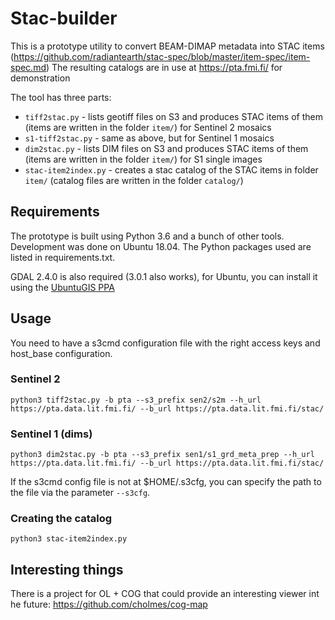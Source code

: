 # Stac-builder

This is a prototype utility to convert BEAM-DIMAP metadata into STAC items (https://github.com/radiantearth/stac-spec/blob/master/item-spec/item-spec.md)
The resulting catalogs are in use at https://pta.fmi.fi/ for demonstration

The tool has three parts:
* `tiff2stac.py` - lists geotiff files on S3 and produces STAC items of them (items are written in the folder `item/`) for Sentinel 2 mosaics
* `s1-tiff2stac.py` - same as above, but for Sentinel 1 mosaics
* `dim2stac.py` - lists DIM files on S3 and produces STAC items of them (items are written in the folder `item/`) for S1 single images
* `stac-item2index.py` - creates a stac catalog of the STAC items in folder `item/` (catalog files are written in the folder `catalog/`)

## Requirements

The prototype is built using Python 3.6 and a bunch of other tools. Development was done on Ubuntu 18.04. The Python packages used are listed in requirements.txt.

GDAL 2.4.0 is also required (3.0.1 also works), for Ubuntu, you can install it using the [UbuntuGIS PPA](https://launchpad.net/~ubuntugis/+archive/ubuntu/ppa)

## Usage

You need to have a s3cmd configuration file with the right access keys and host_base configuration. 

### Sentinel 2

`python3 tiff2stac.py -b pta --s3_prefix sen2/s2m --h_url https://pta.data.lit.fmi.fi/ --b_url https://pta.data.lit.fmi.fi/stac/`

### Sentinel 1 (dims)

`python3 dim2stac.py -b pta --s3_prefix sen1/s1_grd_meta_prep --h_url https://pta.data.lit.fmi.fi/ --b_url https://pta.data.lit.fmi.fi/stac/`

If the s3cmd config file is not at $HOME/.s3cfg, you can specify the path to the file via the parameter `--s3cfg`.

### Creating the catalog

`python3 stac-item2index.py`

## Interesting things

There is a project for OL + COG that could provide an interesting viewer int he future: https://github.com/cholmes/cog-map

